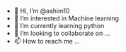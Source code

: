 - 👋 Hi, I’m @ashim10
- 👀 I’m interested in Machine learning 
- 🌱 I’m currently learning python
- 💞️ I’m looking to collaborate on ...
- 📫 How to reach me ...

<!---
ashim10/ashim10 is a ✨ special ✨ repository because its `README.md` (this file) appears on your GitHub profile.
You can click the Preview link to take a look at your changes.
--->
